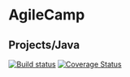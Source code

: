 # AgileCamp

## Projects/Java

[![Build status](https://api.travis-ci.org/scrumtrek/agilecamp.svg)](https://travis-ci.org/scrumtrek/agilecamp)
[![Coverage Status](https://coveralls.io/repos/github/scrumtrek/agilecamp/badge.svg?branch=master)](https://coveralls.io/github/scrumtrek/agilecamp?branch=master)
